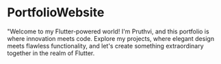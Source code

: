 # PortfolioWebsite
"Welcome to my Flutter-powered world! I'm Pruthvi, and this portfolio is where innovation meets code. Explore my projects, where elegant design meets flawless functionality, and let's create something extraordinary together in the realm of Flutter.
